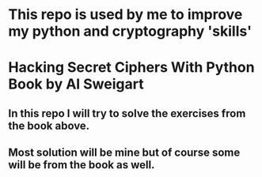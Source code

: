 # This repo is used by me to improve my python and cryptography 'skills'

# Hacking Secret Ciphers With Python Book by Al Sweigart

## In this repo I will try to solve the exercises from the book above.

## Most solution will be mine but of course some will be from the book as well.

